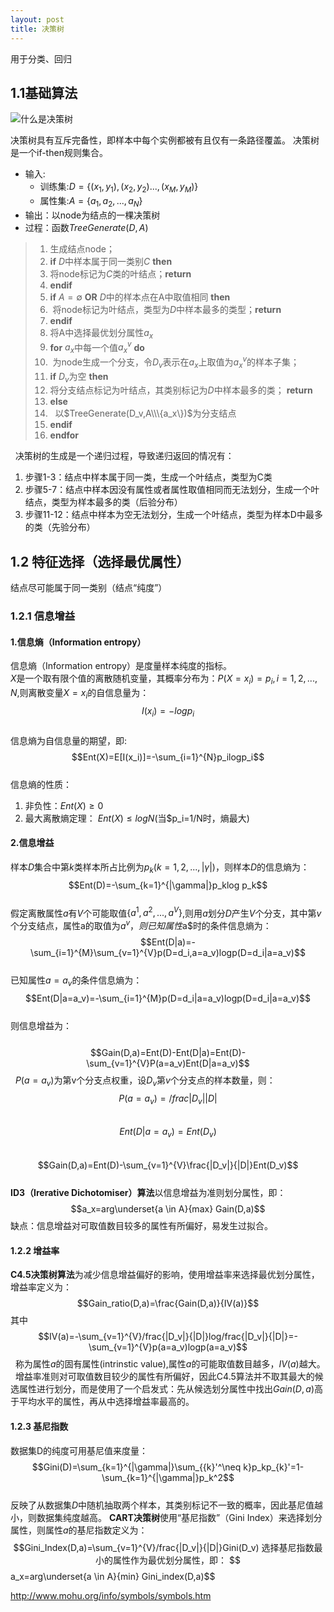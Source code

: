 ```yaml
---
layout: post
title: 决策树
---
```

用于分类、回归

## 1.1基础算法
![什么是决策树](https://rudadao.github.io/images/决策树.png)
 
   决策树具有互斥完备性，即样本中每个实例都被有且仅有一条路径覆盖。
   决策树是一个if-then规则集合。

* 输入:
   - 训练集:$D=\{(x_1,y_1),(x_2,y_2)...,(x_M,y_M)\}$   
   - 属性集:$A=\{a_1,a_2,...,a_N\}$  
* 输出：以node为结点的一棵决策树   
* 过程：函数$TreeGenerate(D,A)$   
>1. 生成结点node；  
>2. **if** $D$中样本属于同一类别$C$ **then**  
>3. 将node标记为$C$类的叶结点；**return**  
>4. **endif**  
>5. **if** $A=\emptyset$ **OR** $D$中的样本点在A中取值相同 **then**  
>6.  将node标记为叶结点，类型为$D$中样本最多的类型；**return**  
>7. **endif**   
>8. 将A中选择最优划分属性$a_x$  
>9. **for** $a_x$中每一个值$a^v_x$ **do**
>10.  为node生成一个分支，令$D_v$表示在$a_x$上取值为$a^v_x$的样本子集；
>11.   **if** $D_v$为空 **then**
>12.    将分支结点标记为叶结点，其类别标记为$D$中样本最多的类； **return**
>13.   **else**
>14.    以$TreeGenerate(D_v,A\\\{a_x\})$为分支结点
>15. **endif**
>14. **endfor**    

   决策树的生成是一个递归过程，导致递归返回的情况有：
   1. 步骤1-3：结点中样本属于同一类，生成一个叶结点，类型为C类
   2. 步骤5-7：结点中样本因没有属性或者属性取值相同而无法划分，生成一个叶结点，类型为样本最多的类（后验分布）
   3. 步骤11-12：结点中样本为空无法划分，生成一个叶结点，类型为样本D中最多的类（先验分布）

## 1.2 特征选择（选择最优属性）
   结点尽可能属于同一类别（结点“纯度”）
### 1.2.1 信息增益
#### 1.信息熵（Information entropy）  
信息熵（Information entropy）是度量样本纯度的指标。   
$X$是一个取有限个值的离散随机变量，其概率分布为：$P(X=x_i)=p_i, i=1,2,...,N$,则离散变量$X=x_i$的自信息量为： 
$$I(x_i)=-logp_i$$  
信息熵为自信息量的期望，即:  
$$Ent(X)=E[I(x_i)]=-\sum_{i=1}^{N}p_ilogp_i$$  
信息熵的性质： 
  1. 非负性：$Ent(X)\ge0$  
  2. 最大离散熵定理： $Ent(X)\leq logN$(当$p_i=1/N时，熵最大) 
#### 2.信息增益   
样本$D$集合中第$k$类样本所占比例为$p_k(k=1,2,...,|\gamma|)$，则样本$D$的信息熵为：   
              $$Ent(D)=-\sum_{k=1}^{|\gamma|}p_klog p_k$$  
假定离散属性$a$有$V$个可能取值$\{a^1,a^2,...,a^V\}$,则用$a$划分$D$产生$V$个分支，其中第$v$个分支结点，属性a的取值为$a^v，则已知属性$a$时的条件信息熵为：  
              $$Ent(D|a)=-\sum_{i=1}^{M}\sum_{v=1}^{V}p(D=d_i,a=a_v)logp(D=d_i|a=a_v)$$   
已知属性$a=a_v$的条件信息熵为：   
              $$Ent(D|a=a_v)=-\sum_{i=1}^{M}p(D=d_i|a=a_v)logp(D=d_i|a=a_v)$$   
则信息增益为：  
              $$Gain(D,a)=Ent(D)-Ent(D|a)=Ent(D)-\sum_{v=1}^{V}P(a=a_v)Ent(D|a=a_v)$$   
$P(a=a_v)$为第v个分支点权重，设$D_v$第$v$个分支点的样本数量，则：   
              $$ P(a=a_v)=/frac{|D_v|}{|D|}$$   
              $$Ent(D|a=a_v)=Ent(D_v)$$   
              $$Gain(D,a)=Ent(D)-\sum_{v=1}^{V}\frac{|D_v|}{|D|}Ent(D_v)$$      
**ID3（Irerative Dichotomiser）算法**以信息增益为准则划分属性，即： 
              $$a_x=arg\underset{a \in A}{max} Gain(D,a)$$ 
缺点：信息增益对可取值数目较多的属性有所偏好，易发生过拟合。    

#### 1.2.2 增益率   
**C4.5决策树算法**为减少信息增益偏好的影响，使用增益率来选择最优划分属性，增益率定义为：
$$Gain_ratio(D,a)=\frac{Gain(D,a)}{IV(a)}$$
其中  
$$IV(a)=-\sum_{v=1}^{V}/frac{|D_v|}{|D|}log/frac{|D_v|}{|D|}=-\sum_{v=1}^{V}p(a=a_v)logp(a=a_v)$$  
称为属性$a$的固有属性(intrinstic value),属性$a$的可能取值数目越多，$IV(a)$越大。  
增益率准则对可取值数目较少的属性有所偏好，因此C4.5算法并不取其最大的候选属性进行划分，而是使用了一个启发式：先从候选划分属性中找出$Gain(D,a)$高于平均水平的属性，再从中选择增益率最高的。  

#### 1.2.3 基尼指数
数据集D的纯度可用基尼值来度量：  
$$Gini(D)=\sum_{k=1}^{|\gamma|}\sum_{{k}'^\neq k}p_kp_{k}'=1-\sum_{k=1}^{|\gamma|}p_k^2$$   
反映了从数据集$D$中随机抽取两个样本，其类别标记不一致的概率，因此基尼值越小，则数据集纯度越高。 
**CART决策树**使用“基尼指数”（Gini Index）来选择划分属性，则属性$a$的基尼指数定义为：  
$$Gini_Index(D,a)=\sum_{v=1}^{V}/frac{|D_v|}{|D|}Gini(D_v)  
选择基尼指数最小的属性作为最优划分属性，即：   
$$a_x=arg\underset{a \in A}{min} Gini_index(D,a)$$ 

 http://www.mohu.org/info/symbols/symbols.htm
